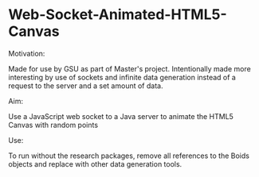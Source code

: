 # Web-Socket-Animated-HTML5-Canvas

Motivation:

Made for use by GSU as part of Master's project.  Intentionally made more interesting by use of sockets and infinite data generation instead of a request to the server and a set amount of data.

Aim:

Use a JavaScript web socket to a Java server to animate the HTML5 Canvas with random points

Use:

To run without the research packages, remove all references to the Boids objects and replace with other data generation tools.
